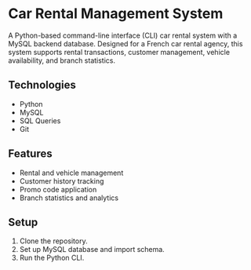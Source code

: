 # Car Rental Management System

A Python-based command-line interface (CLI) car rental system with a MySQL backend database. Designed for a French car rental agency, this system supports rental transactions, customer management, vehicle availability, and branch statistics.

## Technologies
- Python
- MySQL
- SQL Queries
- Git

## Features
- Rental and vehicle management
- Customer history tracking
- Promo code application
- Branch statistics and analytics

## Setup
1. Clone the repository.
2. Set up MySQL database and import schema.
3. Run the Python CLI.
